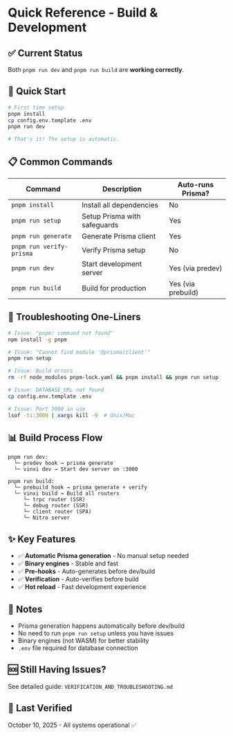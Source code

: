 # Quick Reference - Build & Development

## ✅ Current Status
Both `pnpm run dev` and `pnpm run build` are **working correctly**.

## 🚀 Quick Start

```bash
# First time setup
pnpm install
cp config.env.template .env
pnpm run dev

# That's it! The setup is automatic.
```

## 📋 Common Commands

| Command | Description | Auto-runs Prisma? |
|---------|-------------|-------------------|
| `pnpm install` | Install all dependencies | No |
| `pnpm run setup` | Setup Prisma with safeguards | Yes |
| `pnpm run generate` | Generate Prisma client | Yes |
| `pnpm run verify-prisma` | Verify Prisma setup | No |
| `pnpm run dev` | Start development server | Yes (via predev) |
| `pnpm run build` | Build for production | Yes (via prebuild) |

## 🔧 Troubleshooting One-Liners

```bash
# Issue: "pnpm: command not found"
npm install -g pnpm

# Issue: "Cannot find module '@prisma/client'"
pnpm run setup

# Issue: Build errors
rm -rf node_modules pnpm-lock.yaml && pnpm install && pnpm run setup

# Issue: DATABASE_URL not found
cp config.env.template .env

# Issue: Port 3000 in use
lsof -ti:3000 | xargs kill -9  # Unix/Mac
```

## 📊 Build Process Flow

```
pnpm run dev:
  └─ predev hook → prisma generate
  └─ vinxi dev → Start dev server on :3000

pnpm run build:
  └─ prebuild hook → prisma generate + verify
  └─ vinxi build → Build all routers
     └─ trpc router (SSR)
     └─ debug router (SSR)
     └─ client router (SPA)
     └─ Nitro server
```

## ✨ Key Features

- ✅ **Automatic Prisma generation** - No manual setup needed
- ✅ **Binary engines** - Stable and fast
- ✅ **Pre-hooks** - Auto-generates before dev/build
- ✅ **Verification** - Auto-verifies before build
- ✅ **Hot reload** - Fast development experience

## 📝 Notes

- Prisma generation happens automatically before dev/build
- No need to run `pnpm run setup` unless you have issues
- Binary engines (not WASM) for better stability
- `.env` file required for database connection

## 🆘 Still Having Issues?

See detailed guide: `VERIFICATION_AND_TROUBLESHOOTING.md`

## 📅 Last Verified
October 10, 2025 - All systems operational ✅
